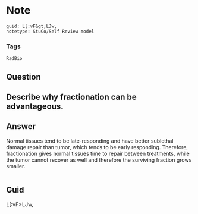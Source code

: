 # Note
```
guid: L[:vF&gt;LJw,
notetype: StuCo/Self Review model
```

### Tags
```
RadBio
```

## Question
<h2>Describe why fractionation can be advantageous.</h2>

## Answer
<section>
<p>Normal tissues tend to be late-responding and have better sublethal damage repair than tumor, which tends to be early responding. Therefore, fractionation gives normal tissues time to repair between treatments, while the tumor cannot recover as well and therefore the surviving fraction grows smaller. </p>
<p><img alt="" src="CD97D6CD-2E24-4D5C-9557-EF263C6CB2DA.png"/></p>


</section>

## Guid
L[:vF>LJw,
